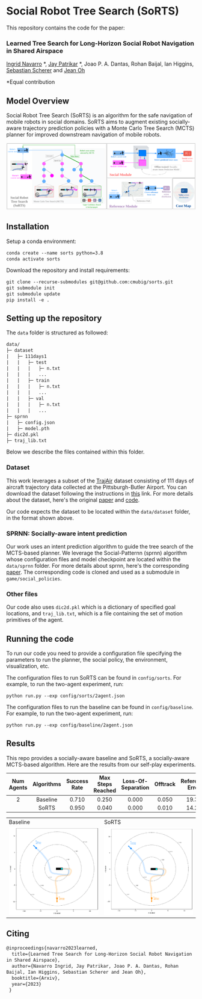 # Social Robot Tree Search (SoRTS)

This repository contains the code for the paper:

<h3> 
Learned Tree Search for Long-Horizon Social Robot Navigation in
Shared Airspace
</h3>

[Ingrid Navarro](https://navars.xyz) *, [Jay Patrikar](https://www.jaypatrikar.me) *, Joao P. A. Dantas, 
Rohan Baijal, Ian Higgins, [Sebastian Scherer](https://theairlab.org/team/sebastian/) and [Jean Oh](https://www.cs.cmu.edu/~./jeanoh/) 

*Equal contribution 

## Model Overview

Social Robot Tree Search (SoRTS) is an algorithm for the safe navigation of mobile robots in social 
domains. SoRTS aims to augment existing socially-aware trajectory prediction policies with a Monte 
Carlo Tree Search (MCTS) planner for improved downstream navigation of mobile robots. 
<p align="center">
  <img width="1000" src="./assets/model.png" alt="SoRTS">
</p>

## Installation

Setup a conda environment:
```
conda create --name sorts python=3.8
conda activate sorts
```

Download the repository and install requirements:
```
git clone --recurse-submodules git@github.com:cmubig/sorts.git
git submodule init 
git submodule update
pip install -e . 
```

## Setting up the repository

The ```data``` folder is structured as followed:
```
data/
├─ dataset
|   ├─ 111days1        
|   |   ├─ test
|   |   |   ├─ n.txt
|   |   |   ...
|   |   ├─ train
|   |   |   ├─ n.txt
|   |   |   ...
|   |   ├─ val
|   |   |   ├─ n.txt
|   |   |   ...
├─ sprnn
|   ├─ config.json
|   ├─ model.pth   
├─ dic2d.pkl
├─ traj_lib.txt
```

Below we describe the files contained within this folder. 

### Dataset 

This work leverages a subset of the [TrajAir](https://theairlab.org/trajair/) dataset consisting of 
111 days of aircraft trajectory data collected at the Pittsburgh-Butler Airport. You can download
the dataset following the instructions in [this](https://theairlab.org/trajair/) link. For more details
about the dataset, here's the original [paper](https://arxiv.org/pdf/2109.15158.pdf) and [code](https://github.com/castacks/trajairnet). 

Our code expects the dataset to be located within the ```data/dataset``` folder, in the format shown above. 

### SPRNN: Socially-aware intent prediction 

Our work uses an intent prediction algorithm to guide the tree search of the MCTS-based planner. 
We leverage the Social-Patternn (sprnn) algorithm whose configuration files and model checkpoint are located
within the ```data/sprnn``` folder. For more details about sprnn, here's the corresponding [paper](https://arxiv.org/pdf/2209.05649.pdf). The corresponding code is cloned and used as a submodule in ```game/social_policies```. 

### Other files

Our code also uses ```dic2d.pkl``` which is a dictionary of specified goal locations, and ```traj_lib.txt```, 
which is a file containing the set of motion primitives of the agent. 

## Running the code

To run our code you need to provide a configuration file specifying the parameters to run the planner, 
the social policy, the environment, visualization, etc. 

The configuration files to run SoRTS can be found in ```config/sorts```. For example, 
to run the two-agent experiment, run:
```
python run.py --exp config/sorts/2agent.json
```

The configuration files to run the baseline can be found in ```config/baseline```. For example, 
to run the two-agent experiment, run:
```
python run.py --exp config/baseline/2agent.json
```

## Results

This repo provides a socially-aware baseline and SoRTS, a socially-aware MCTS-based algorithm. Here
are the results from our self-play experiments. 

| Num Agents | Algorithms  | Success Rate  | Max Steps Reached  | Loss-Of-Separation  | Offtrack  | Reference Error |
|:-----:|:----------:|:----:|:----:|:----:|:----:|:----:|
| 2 | Baseline    | 0.710 | 0.250 | 0.000 | 0.050 | 19.34 |
|   | SoRTS       | 0.950 | 0.040 | 0.000 | 0.010 | 14.21 |

<table align="center">
  <tr>
    <td>Baseline</td>
    <td>SoRTS</td>
  </tr>
  <tr>
    <td><img src="assets/baseline_2agents.gif" width=300 ></td>
    <td><img src="assets/sorts_2agents.gif" width=300 ></td>
  </tr>
 </table>

## Citing

```
@inproceedings{navarro2023learned,
  title={Learned Tree Search for Long-Horizon Social Robot Navigation in Shared Airspace},
  author={Navarro Ingrid, Jay Patrikar, Joao P. A. Dantas, Rohan Baijal, Ian Higgins, Sebastian Scherer and Jean Oh},
  booktitle={Arxiv},
  year={2023}
 }
```